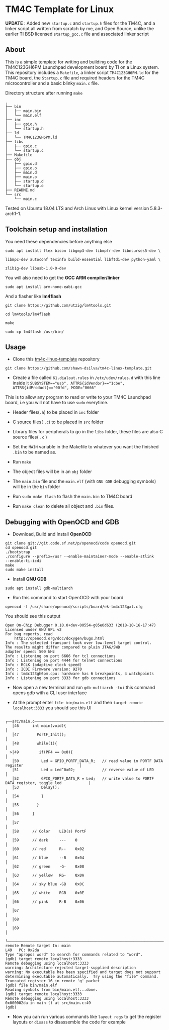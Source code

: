 ﻿# TM4C Template for Linux
**UPDATE** : Added new `startup.c` and `startup.h` files for the TM4C, and a linker script all written from scratch by me, and Open Source, unlike the earlier TI BSD licensed `startup_gcc.c` file and associated linker script

## About
This is a simple template for writing and building code for the TM4C123GH6PM Launchpad development board by TI on a Linux system. This repository includes a `Makefile`, a linker script `TM4C123GH6PM.ld` for the TM4C board, the `Startup.c` file and required headers for the TM4C microcontroller and a basic blinky `main.c` file.

Directory structure after running `make`
```
.
├── bin
│   ├── main.bin
│   └── main.elf
├── inc
│   ├── gpio.h
│   └── startup.h
├── ld
│   └── TM4C123GH6PM.ld
├── libs
│   ├── gpio.c
│   └── startup.c
├── Makefile
├── obj
│   ├── gpio.d
│   ├── gpio.o
│   ├── main.d
│   ├── main.o
│   ├── startup.d
│   └── startup.o
├── README.md
└── src
    └── main.c
```
Tested on Ubuntu 18.04 LTS and Arch Linux with Linux kernel version 5.8.3-arch1-1.

## Toolchain setup and installation
You need these dependencies before anything else


```
sudo apt install flex bison libgmp3-dev libmpfr-dev libncurses5-dev \

libmpc-dev autoconf texinfo build-essential libftdi-dev python-yaml \

zlib1g-dev libusb-1.0-0-dev
```

You will also need to get the **GCC ARM compiler/linker**

```sudo apt install arm-none-eabi-gcc```

And a flasher like **lm4flash**


```
git clone https://github.com/utzig/lm4tools.git

cd lm4tools/lm4flash

make

sudo cp lm4flash /usr/bin/
```

## Usage
- Clone this [tm4c-linux-template](https://github.com/shawn-dsilva/tm4c-linux-template) repository

```git clone https://github.com/shawn-dsilva/tm4c-linux-template.git```

- Create a file called `61.dialout.rules` in `/etc/udev/rules.d` with this line inside it `SUBSYSTEM=="usb", ATTRS{idVendor}=="1cbe", ATTRS{idProduct}=="00fd", MODE="0666"`

This is to allow any program to read or write to your TM4C Launchpad board, i.e you will not have to use `sudo` everytime.

- Header files(`.h`) to be placed in `inc` folder
- C source files( `.c`) to be placed in `src` folder
- Library files for peripherals to go in the `libs` folder, these files are also C source files( `.c` )

- Set the `MAIN` variable in the Makefile to whatever you want the
finished `.bin` to be named as.

- Run `make`

- The object files will be in an `obj` folder

- The `main.bin` file and the `main.elf` (with `GNU GDB` debugging symbols) will be in the `bin` folder

- Run `sudo make flash` to flash the `main.bin` to TM4C board

- Run `make clean` to delete all object and `.bin` files.

## Debugging with OpenOCD and GDB
- Download, Build and Install **OpenOCD**
```
git clone git://git.code.sf.net/p/openocd/code openocd.git
cd openocd.git
./bootstrap
./configure --prefix=/usr --enable-maintainer-mode --enable-stlink
--enable-ti-icdi
make
sudo make install
 ```

- Install **GNU GDB**

```sudo apt install gdb-multiarch```

- Run this command to start OpenOCD with your board
```
openocd -f /usr/share/openocd/scripts/board/ek-tm4c123gxl.cfg
```

You should see this output
```
Open On-Chip Debugger 0.10.0+dev-00554-g05e0d633 (2018-10-16-17:47)
Licensed under GNU GPL v2
For bug reports, read
	http://openocd.org/doc/doxygen/bugs.html
Info : The selected transport took over low-level target control.
The results might differ compared to plain JTAG/SWD
adapter speed: 500 kHz
Info : Listening on port 6666 for tcl connections
Info : Listening on port 4444 for telnet connections
Info : RCLK (adaptive clock speed)
Info : ICDI Firmware version: 9270
Info : tm4c123gh6pm.cpu: hardware has 6 breakpoints, 4 watchpoints
Info : Listening on port 3333 for gdb connections
```

- Now open a new terminal and run ```gdb-multiarch -tui``` this command opens gdb with a CLI user interface

- At the prompt enter  `file bin/main.elf`
and then `target remote localhost:3333`
you should see this UI

```
 ┌──src/main.c────────────────────────────────────────────────────────────────────────────────────────┐
   │46      int main(void){                                                                             │
   │47        PortF_Init();                                                                             │
   │48        while(1){                                                                                 │
  >│49         if(PF4 == 0x0){                                                                          │
   │50          Led = GPIO_PORTF_DATA_R;   // read value in PORTF DATA register                         │
   │51          Led = Led^0x02;            // reverse value of LED                                      │
   │52          GPIO_PORTF_DATA_R = Led;   // write value to PORTF DATA register, toggle led            │
   │53          Delay();                                                                                │
   │54          }                                                                                       │
   │55        }                                                                                         │
   │56      }                                                                                           │
   │57                                                                                                  │
   │58      // Color    LED(s) PortF                                                                    │
   │59      // dark     ---    0                                                                        │
   │60      // red      R--    0x02                                                                     │
   │61      // blue     --B    0x04                                                                     │
   │62      // green    -G-    0x08                                                                     │
   │63      // yellow   RG-    0x0A                                                                     │
   │64      // sky blue -GB    0x0C                                                                     │
   │65      // white    RGB    0x0E                                                                     │
   │66      // pink     R-B    0x06                                                                     │
   │67                                                                                                  │
   │68                                                                                                  │
   │69                                                                                                  │
   └────────────────────────────────────────────────────────────────────────────────────────────────────┘
remote Remote target In: main                                                            L49   PC: 0x2da
Type "apropos word" to search for commands related to "word".
(gdb) target remote localhost:3333
Remote debugging using localhost:3333
warning: Architecture rejected target-supplied description
warning: No executable has been specified and target does not support
determining executable automatically.  Try using the "file" command.
Truncated register 16 in remote 'g' packet
(gdb) file bin/main.elf
Reading symbols from bin/main.elf...done.
(gdb) target remote localhost:3333
Remote debugging using localhost:3333
0x000002da in main () at src/main.c:49
(gdb)
```

- Now you can run various commands like `layout regs` to get the register layouts or `disass` to disassemble the code for example
